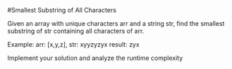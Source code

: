 #Smallest Substring of All Characters

Given an array with unique characters arr and a string str, find the smallest substring of str containing all characters of arr.

Example: arr: [x,y,z], str: xyyzyzyx result: zyx

Implement your solution and analyze the runtime complexity
